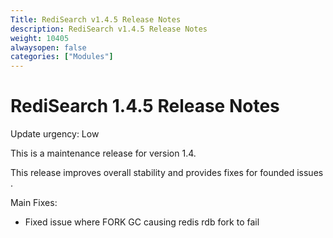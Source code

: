 ```yaml
---
Title: RediSearch v1.4.5 Release Notes
description: RediSearch v1.4.5 Release Notes
weight: 10405
alwaysopen: false
categories: ["Modules"]
---
```

# RediSearch 1.4.5 Release Notes

Update urgency: Low

This is a maintenance release for version 1.4.

This release improves overall stability and provides fixes for founded issues .

Main Fixes:

* Fixed issue where FORK GC causing redis rdb fork to fail